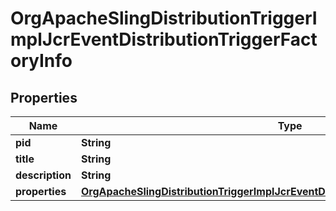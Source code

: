 

# OrgApacheSlingDistributionTriggerImplJcrEventDistributionTriggerFactoryInfo

## Properties

Name | Type | Description | Notes
------------ | ------------- | ------------- | -------------
**pid** | **String** |  |  [optional]
**title** | **String** |  |  [optional]
**description** | **String** |  |  [optional]
**properties** | [**OrgApacheSlingDistributionTriggerImplJcrEventDistributionTriggerFactoryProperties**](OrgApacheSlingDistributionTriggerImplJcrEventDistributionTriggerFactoryProperties.md) |  |  [optional]



